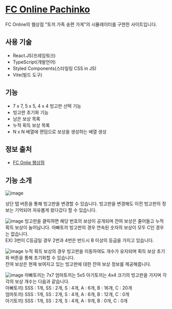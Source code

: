 # [FC Online Pachinko](https://fc-online-pachinko.vercel.app)
FC Online의 웹상점 "토끼 가족 송편 가게"의 시뮬레이터를 구현한 사이트입니다.
## 사용 기술
- React.JS(프레임워크)
- TypeScript(개발언어)
- Styled Components(스타일링 CSS in JS)
- Vite(빌드 도구)

## 기능

- 7 x 7, 5 x 5, 4 x 4 빙고판 선택 기능
- 빙고판 초기화 기능
- 남은 보상 목록
- 누적 획득 보상 목록
- N x N 배열에 랜덤으로 보상을 생성하는 배열 생성

## 정보 출처
- [FC Onlie 웹상점](https://shop.fconline.nexon.com/Events/240829/TheThreeRabbit)

## 기능 소개
![image](https://github.com/user-attachments/assets/8ce19011-6534-4a5a-a75a-d74839644add)

상단 탭 버튼을 통해 빙고판을 변경할 수 있습니다. 빙고판을 변경해도 이전 빙고판의 정보는 기억되어 자유롭게 왔다갔다 할 수 있습니다.

![image](https://github.com/user-attachments/assets/abcc18c6-8ddd-4dc4-801e-df5281a86896)
빙고판을 클릭하면 해당 번호의 보상이 공개되며 잔여 보상은 줄어들고 누적 획득 보상이 늘어납니다.
아빠토끼 빙고판의 경우 연속된 숫자의 보상이 모두 C인 경우는 없습니다. <br/>
EX) 3번이 C등급일 경우 2번과 4번은 반드시 B 이상의 등급을 가지고 있습니다.

![image](https://github.com/user-attachments/assets/68a7990a-c9ad-4a81-ba2e-9ad31c2e0f0a)
누적 획득 보상의 경우 빙고판을 이동하여도 개수가 유지되며 획득 보상 초기화 버튼을 통해 초기화할 수 있습니다.<br/>
잔여 보상은 현재 보여지고 있는 빙고판에 대한 잔여 보상 정보를 제공해줍니다.

![image](https://github.com/user-attachments/assets/5d9ce5ba-1621-41f8-ad95-3b787b83bb4f)
아빠토끼는 7x7 엄마토끼는 5x5 아기토끼는 4x4 크기의 빙고판을 가지며 각각의 보상 개수는 다음과 같습니다. <br/>
아빠토끼) SSS : 1개, SS : 2개, S : 4개, A : 6개, B : 16개, C : 20개<br/>
엄마토끼) SSS : 1개, SS : 2개, S : 4개, A : 6개, B : 12개, C : 0개<br/>
아기토끼) SSS : 1개, SS : 2개, S : 4개, A : 9개, B : 0개, C : 0개
